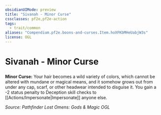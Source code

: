 ```yaml
---
obsidianUIMode: preview
title: "Sivanah - Minor Curse"
cssclasses: pf2e,pf2e-action
tags:
  - trait/common
aliases: "Compendium.pf2e.boons-and-curses.Item.hoXFKbMHeUabjW3s"
license: OGL
---
```

# Sivanah - Minor Curse

### 






**Minor Curse:** Your hair becomes a wild variety of colors, which cannot be altered with mundane or magical means, and it somehow grows out from under any cap, scarf, or other headwear intended to disguise it. You gain a -2 status penalty to Deception skill checks to [[Actions/Impersonate|Impersonate]] anyone else.

*Source: Pathfinder Lost Omens: Gods & Magic*
*OGL*